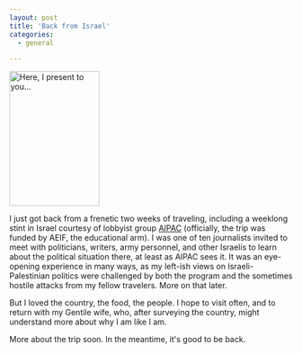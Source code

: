 ```yaml
---
layout: post
title: 'Back from Israel'
categories:
  - general

---
```


<p><img src="http://farm4.static.flickr.com/3041/2340526962_001e6c4d0e_m.jpg" height="240" width="160" alt="Here, I present to you..." /></p>
<p>I just got back from a frenetic two weeks of traveling, including a weeklong stint in Israel courtesy of lobbyist group <a href="http://www.aipac.org/index.asp">AIPAC</a> (officially, the trip was funded by AEIF, the educational arm). I was one of ten journalists invited to meet with politicians, writers, army personnel, and other Israelis to learn about the political situation there, at least as AIPAC sees it. It was an eye-opening experience in many ways, as my left-ish views on Israeli-Palestinian politics were challenged by both the program and the sometimes hostile attacks from my fellow travelers. More on that later.</p>
<p>But I loved the country, the food, the people. I hope to visit often, and to return with my Gentile wife, who, after surveying the country, might understand more about why I am like I am.</p>
<p>More about the trip soon. In the meantime, it's good to be back.</p>

